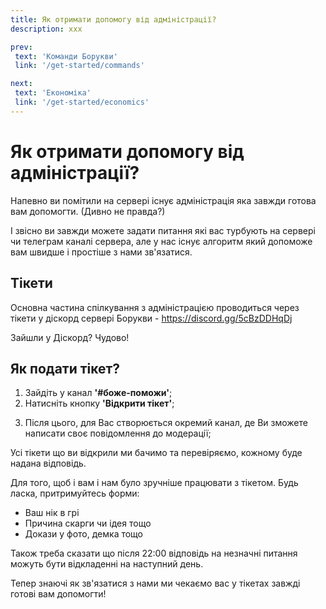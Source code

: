 ```yaml
---
title: Як отримати допомогу від адміністрації?
description: xxx

prev:
 text: 'Команди Борукви'
 link: '/get-started/commands'

next:
 text: 'Економіка'
 link: '/get-started/economics'
---
```


<!-- 
Треба:
1. Переписати текст
-->

# Як отримати допомогу від адміністрації?

Напевно ви помітили на сервері існує адміністрація яка завжди готова вам допомогти. (Дивно не правда?)

І звісно ви завжди можете задати питання які вас турбують на сервері чи телеграм каналі сервера, але у нас існує алгоритм який допоможе вам швидше і простіше з нами зв'язатися.

## Тікети
Основна частина спілкування з адміністрацією проводиться через тікети у діскорд сервері Борукви - https://discord.gg/5cBzDDHqDj

Зайшли у Діскорд? Чудово!
<!-- Сюди треба оновлену картинку -->

## Як подати тікет?
1. Зайдіть у канал **'#боже-поможи'**;
2. Натисніть кнопку **'Відкрити тікет'**;
<!-- Сюди треба оновлену картинку -->
3. Після цього, для Вас створюється окремий канал, де Ви зможете написати своє повідомлення до модерації;

Усі тікети що ви відкрили ми бачимо та перевіряємо, кожному буде надана відповідь.

Для того, щоб і вам і нам було зручніше працювати з тікетом. Будь ласка, притримуйтесь форми:
- Ваш нік в грі
- Причина скарги чи ідея тощо
- Докази у фото, демка тощо

Також треба сказати що після 22:00 відповідь на незначні питання можуть бути відкладенні на наступний день.

Тепер знаючі як зв'язатися з нами ми чекаємо вас у тікетах завжді готові вам допомогти!